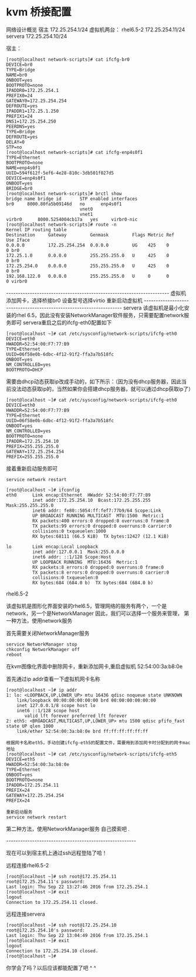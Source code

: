 # kvm 桥接配置

网络设计概览
宿主		172.25.254.1/24
虚拟机两台：
rhel6.5-2	172.25.254.11/24
servera		172.25.254.10/24

宿主：

```shell
[root@localhost network-scripts]# cat ifcfg-br0
DEVICE=br0
TYPE=Bridge
NAME=br0
ONBOOT=yes
BOOTPROTO=none
IPADDR0=172.25.254.1
PREFIX0=24
GATEWAY0=172.25.254.254
DEFROUTE=yes
IPADDR1=172.25.1.250
PREFIX1=24
DNS1=172.25.254.250
PEERDNS=yes
TYPE=Bridge
DEFROUTE=yes
DELAY=0
STP=no
[root@localhost network-scripts]# cat ifcfg-enp4s0f1 
TYPE=Ethernet
BOOTPROTO=none
NAME=enp4s0f1
UUID=594f612f-5ef6-4e28-810c-3db501f027d5
DEVICE=enp4s0f1
ONBOOT=yes
BRIDGE=br0
[root@localhost network-scripts]# brctl show
bridge name	bridge id		STP enabled	interfaces
br0		8000.80fa5b09146d	no		enp4s0f1
							vnet0
							vnet1
virbr0		8000.5254004cb17a	yes		virbr0-nic
[root@localhost network-scripts]# route -n
Kernel IP routing table
Destination     Gateway         Genmask         Flags Metric Ref    Use Iface
0.0.0.0         172.25.254.254  0.0.0.0         UG    425    0        0 br0
172.25.1.0      0.0.0.0         255.255.255.0   U     425    0        0 br0
172.25.254.0    0.0.0.0         255.255.255.0   U     425    0        0 br0
192.168.122.0   0.0.0.0         255.255.255.0   U     0      0        0 virbr0
```


\---------------------------------------------------------------------
虚拟机
添加网卡，选择桥接br0 设备型号选择virtio
重新启动虚拟机
\--------------------------------------------------------------------
servera 
该虚拟机是最小化安装的rhel 6.5，因此没有安装NetworkManager软件服务，只需要配置network服务即可
servera重启之后的ifcfg-eth0配置如下

```shell
[root@localhost ~]# cat /etc/sysconfig/network-scripts/ifcfg-eth0 
DEVICE=eth0
HWADDR=52:54:00:F7:77:B9
TYPE=Ethernet
UUID=06f58e0b-6dbc-4f12-91f2-ffa3a7b518fc
ONBOOT=yes
NM_CONTROLLED=yes
BOOTPROTO=DHCP
```

需要由dhcp动态获取ip改成手动的，如下所示：（因为没有dhcp服务器，因此当前没法动态获取ip的，当然如果你会搭建dhcp服务器，就可以通过dhcp获取ip了）

```shell
[root@localhost ~]# cat /etc/sysconfig/network-scripts/ifcfg-eth0 
DEVICE=eth0
HWADDR=52:54:00:F7:77:B9
TYPE=Ethernet
UUID=06f58e0b-6dbc-4f12-91f2-ffa3a7b518fc
ONBOOT=yes
NM_CONTROLLED=yes
BOOTPROTO=none
IPADDR=172.25.254.10
PREFIX=255.255.255.0
GATEWAY=172.25.254.254
PREFIX=255.255.255.0
```

接着重新启动服务即可

```shell
service network restart

[root@localhost ~]# ifconfig
eth0      Link encap:Ethernet  HWaddr 52:54:00:F7:77:B9  
          inet addr:172.25.254.10  Bcast:172.25.255.255  Mask:255.255.255.0
          inet6 addr: fe80::5054:ff:fef7:77b9/64 Scope:Link
          UP BROADCAST RUNNING MULTICAST  MTU:1500  Metric:1
          RX packets:400 errors:0 dropped:0 overruns:0 frame:0
          TX packets:99 errors:0 dropped:0 overruns:0 carrier:0
          collisions:0 txqueuelen:1000 
          RX bytes:68111 (66.5 KiB)  TX bytes:12427 (12.1 KiB)

lo        Link encap:Local Loopback  
          inet addr:127.0.0.1  Mask:255.0.0.0
          inet6 addr: ::1/128 Scope:Host
          UP LOOPBACK RUNNING  MTU:16436  Metric:1
          RX packets:8 errors:0 dropped:0 overruns:0 frame:0
          TX packets:8 errors:0 dropped:0 overruns:0 carrier:0
          collisions:0 txqueuelen:0 
          RX bytes:684 (684.0 b)  TX bytes:684 (684.0 b)
```



rhel6.5-2

该虚拟机是图形化界面安装的rhel6.5，管理网络的服务有两个，一个是network，另一个是NetworkManager
因此，我们可以选择一个服务来管理，
第一种方法，使用network服务

首先需要关闭NetworkManager服务

```shell
service NetworkManager stop
chkconfig NetworkManager off
reboot
```

在kvm图像化界面中删除网卡，重新添加网卡,重启虚拟机
52:54:00:3a:b8:0e

首先通过ip addr查看一下虚拟机网卡名称

```shell
[root@localhost ~]# ip addr
1: lo: <LOOPBACK,UP,LOWER_UP> mtu 16436 qdisc noqueue state UNKNOWN 
    link/loopback 00:00:00:00:00:00 brd 00:00:00:00:00:00
    inet 127.0.0.1/8 scope host lo
    inet6 ::1/128 scope host 
       valid_lft forever preferred_lft forever
2: eth5: <BROADCAST,MULTICAST,UP,LOWER_UP> mtu 1500 qdisc pfifo_fast state UP qlen 1000
    link/ether 52:54:00:3a:b8:0e brd ff:ff:ff:ff:ff:ff

根据网卡名称eth5，手动创建ifcfg-eth5的配置文件，需要用到添加网卡时分配到的网卡mac地址
[root@localhost ~]# cat /etc/sysconfig/network-scripts/ifcfg-eth5 
DEVICE=eth5
HWADDR=52:54:00:3a:b8:0e
TYPE=Ethernet
ONBOOT=yes
BOOTPROTO=none
IPADDR=172.25.254.11
PREFIX=24
GATEWAY=172.25.254.254
PREFIX=24

重新启动服务
service network restart
```

第二种方法，使用NetworkManager服务
自己摸索吧  *.*

\-------------------------------------------------------

现在可以到宿主机上通过ssh远程登陆了哈！

远程连接rhel6.5-2

```shell
[root@localhost ~]# ssh root@172.25.254.11
root@172.25.254.11's password: 
Last login: Thu Sep 22 13:27:46 2016 from 172.25.254.1
[root@localhost ~]# exit
logout
Connection to 172.25.254.11 closed.
```

远程连接servera

```shell
[root@localhost ~]# ssh root@172.25.254.10
root@172.25.254.10's password: 
Last login: Thu Sep 22 13:04:49 2016 from 172.25.254.1
[root@localhost ~]# exit
logout
Connection to 172.25.254.10 closed.
[root@localhost ~]# 
```

你学会了吗？以后应该都能配置了吧 ^ ^
















